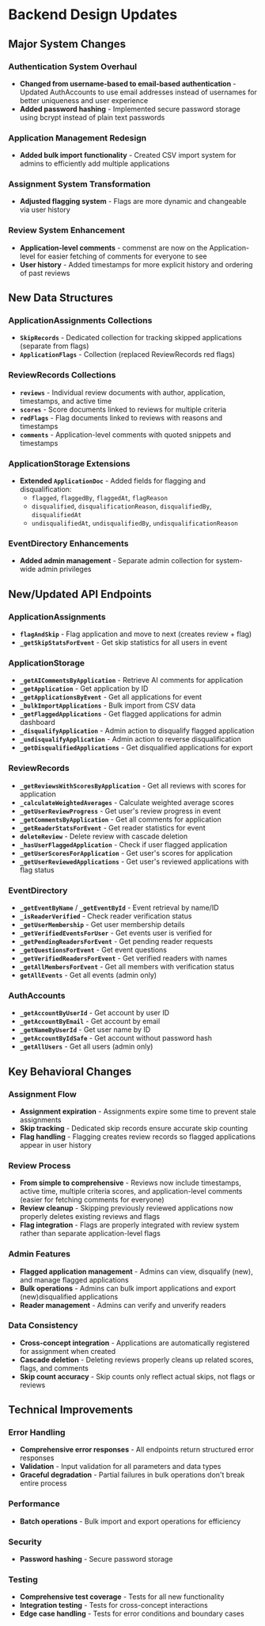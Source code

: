 # Backend Design Updates

## Major System Changes

### Authentication System Overhaul
- **Changed from username-based to email-based authentication** - Updated AuthAccounts to use email addresses instead of usernames for better uniqueness and user experience
- **Added password hashing** - Implemented secure password storage using bcrypt instead of plain text passwords

### Application Management Redesign
- **Added bulk import functionality** - Created CSV import system for admins to efficiently add multiple applications

### Assignment System Transformation
- **Adjusted flagging system** - Flags are more dynamic and changeable via user history

### Review System Enhancement
- **Application-level comments** - commenst are now on the Application-level for easier fetching of comments for everyone to see
- **User history** - Added timestamps for more explicit history and ordering of past reviews

## New Data Structures

### ApplicationAssignments Collections
- **`SkipRecords`** - Dedicated collection for tracking skipped applications (separate from flags)
- **`ApplicationFlags`** - Collection (replaced ReviewRecords red flags)

### ReviewRecords Collections
- **`reviews`** - Individual review documents with author, application, timestamps, and active time
- **`scores`** - Score documents linked to reviews for multiple criteria
- **`redFlags`** - Flag documents linked to reviews with reasons and timestamps
- **`comments`** - Application-level comments with quoted snippets and timestamps

### ApplicationStorage Extensions
- **Extended `ApplicationDoc`** - Added fields for flagging and disqualification:
  - `flagged`, `flaggedBy`, `flaggedAt`, `flagReason`
  - `disqualified`, `disqualificationReason`, `disqualifiedBy`, `disqualifiedAt`
  - `undisqualifiedAt`, `undisqualifiedBy`, `undisqualificationReason`

### EventDirectory Enhancements
- **Added admin management** - Separate admin collection for system-wide admin privileges

## New/Updated API Endpoints

### ApplicationAssignments
- **`flagAndSkip`** - Flag application and move to next (creates review + flag)
- **`_getSkipStatsForEvent`** - Get skip statistics for all users in event

### ApplicationStorage
- **`_getAICommentsByApplication`** - Retrieve AI comments for application
- **`_getApplication`** - Get application by ID
- **`_getApplicationsByEvent`** - Get all applications for event
- **`_bulkImportApplications`** - Bulk import from CSV data
- **`_getFlaggedApplications`** - Get flagged applications for admin dashboard
- **`_disqualifyApplication`** - Admin action to disqualify flagged application
- **`_undisqualifyApplication`** - Admin action to reverse disqualification
- **`_getDisqualifiedApplications`** - Get disqualified applications for export

### ReviewRecords
- **`_getReviewsWithScoresByApplication`** - Get all reviews with scores for application
- **`_calculateWeightedAverages`** - Calculate weighted average scores
- **`_getUserReviewProgress`** - Get user's review progress in event
- **`_getCommentsByApplication`** - Get all comments for application
- **`_getReaderStatsForEvent`** - Get reader statistics for event
- **`deleteReview`** - Delete review with cascade deletion
- **`_hasUserFlaggedApplication`** - Check if user flagged application
- **`_getUserScoresForApplication`** - Get user's scores for application
- **`_getUserReviewedApplications`** - Get user's reviewed applications with flag status

### EventDirectory
- **`_getEventByName`** / **`_getEventById`** - Event retrieval by name/ID
- **`_isReaderVerified`** - Check reader verification status
- **`_getUserMembership`** - Get user membership details
- **`_getVerifiedEventsForUser`** - Get events user is verified for
- **`_getPendingReadersForEvent`** - Get pending reader requests
- **`_getQuestionsForEvent`** - Get event questions
- **`_getVerifiedReadersForEvent`** - Get verified readers with names
- **`_getAllMembersForEvent`** - Get all members with verification status
- **`getAllEvents`** - Get all events (admin only)

### AuthAccounts
- **`_getAccountByUserId`** - Get account by user ID
- **`_getAccountByEmail`** - Get account by email
- **`_getNameByUserId`** - Get user name by ID
- **`_getAccountByIdSafe`** - Get account without password hash
- **`_getAllUsers`** - Get all users (admin only)

## Key Behavioral Changes

### Assignment Flow
- **Assignment expiration** - Assignments expire some time to prevent stale assignments
- **Skip tracking** - Dedicated skip records ensure accurate skip counting
- **Flag handling** - Flagging creates review records so flagged applications appear in user history

### Review Process
- **From simple to comprehensive** - Reviews now include timestamps, active time, multiple criteria scores, and application-level comments (easier for fetching comments for everyone)
- **Review cleanup** - Skipping previously reviewed applications now properly deletes existing reviews and flags
- **Flag integration** - Flags are properly integrated with review system rather than separate application-level flags

### Admin Features
- **Flagged application management** - Admins can view, disqualify (new), and manage flagged applications
- **Bulk operations** - Admins can bulk import applications and export (new)disqualified applications
- **Reader management** - Admins can verify and unverify readers

### Data Consistency
- **Cross-concept integration** - Applications are automatically registered for assignment when created
- **Cascade deletion** - Deleting reviews properly cleans up related scores, flags, and comments
- **Skip count accuracy** - Skip counts only reflect actual skips, not flags or reviews

## Technical Improvements

### Error Handling
- **Comprehensive error responses** - All endpoints return structured error responses
- **Validation** - Input validation for all parameters and data types
- **Graceful degradation** - Partial failures in bulk operations don't break entire process

### Performance
- **Batch operations** - Bulk import and export operations for efficiency

### Security
- **Password hashing** - Secure password storage

### Testing
- **Comprehensive test coverage** - Tests for all new functionality
- **Integration testing** - Tests for cross-concept interactions
- **Edge case handling** - Tests for error conditions and boundary cases
